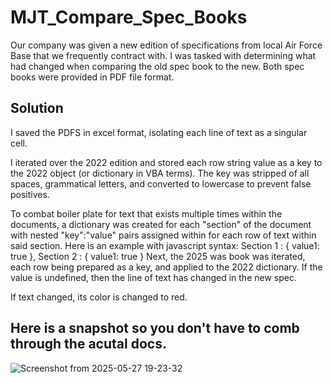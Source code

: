 # MJT_Compare_Spec_Books
Our company was given a new edition of specifications from local Air Force Base that we frequently contract with.
I was tasked with determining what had changed when comparing the old spec book to the new. 
Both spec books were provided in PDF file format. 

## Solution
I saved the PDFS in excel format, isolating each line of text as a singular cell.

I iterated over the 2022 edition and stored each row string value as a key to the 2022 object (or dictionary in VBA terms). The key was stripped of all spaces, grammatical letters, and converted to lowercase to prevent false positives.

To combat boiler plate for text that exists multiple times within the documents, a dictionary was created for each "section" of the document with nested "key":"value" pairs assigned within for each row of text within said section. 
      Here is an example with javascript syntax:
        Section 1 : {
          value1: true
          },
        Section 2 : {
          value1: true
        }
Next, the 2025 was book was iterated, each row being prepared as a key, and applied to the 2022 dictionary. If the value is undefined, then the line of text has changed in the new spec.

If text changed, its color is changed to red. 

## Here is a snapshot so you don't have to comb through the acutal docs.
![Screenshot from 2025-05-27 19-23-32](https://github.com/user-attachments/assets/5c3f4075-9a88-4343-9c88-d319493e5ea0)
